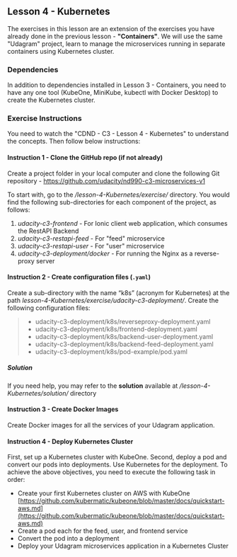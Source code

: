 ## Lesson 4 - Kubernetes
The exercises in this lesson are an extension of the exercises you have already done in the previous lesson - **"Containers"**.  We will use the same "Udagram" project, learn to manage the microservices running in separate containers using Kubernetes cluster. 
### Dependencies
In addition to dependencies installed in Lesson 3 - Containers, you need to have any one tool (KubeOne, MiniKube, kubectl with Docker Desktop) to create the Kubernetes cluster.

### Exercise Instructions
You need to watch the "CDND - C3 - Lesson 4 - Kubernetes" to understand the concepts. Then follow below instructions:

#### Instruction 1 - Clone the GitHub repo (if not already)
Create a project folder in your local computer and clone the following Git repository - https://github.com/udacity/nd990-c3-microservices-v1

To start with, go to the */lesson-4-Kubernetes/exercise/* directory. You would find the following sub-directories for each component of the project, as follows:
1. *udacity-c3-frontend* - For Ionic client web application, which consumes the RestAPI Backend
2. *udacity-c3-restapi-feed* - For "feed" microservice
3. *udacity-c3-restapi-user* - For "user" microservice
4. *udacity-c3-deployment/docker* - For running the Nginx as a reverse-proxy server


#### Instruction 2 - Create configuration files (`.yaml`) 
Create a sub-directory with the name “k8s” (acronym for Kubernetes) at the path *lesson-4-Kubernetes/exercise/udacity-c3-deployment/*. Create the following configuration files:
>* udacity-c3-deployment/k8s/reverseproxy-deployment.yaml
>* udacity-c3-deployment/k8s/frontend-deployment.yaml
>* udacity-c3-deployment/k8s/backend-user-deployment.yaml
>* udacity-c3-deployment/k8s/backend-feed-deployment.yaml
>* udacity-c3-deployment/k8s/pod-example/pod.yaml

##### Solution 
If you need help, you may refer to the **solution** available at */lesson-4-Kubernetes/solution/* directory

#### Instruction 3 - Create Docker Images
Create Docker images for all the services of your Udagram application.

#### Instruction 4 - Deploy Kubernetes Cluster
First, set up a Kubernetes cluster with KubeOne. Second, deploy a pod and convert our pods into deployments. Use Kubernetes for the deployment. To achieve the above objectives, you need to execute the following task in order:
* Create your first Kubernetes cluster on AWS with KubeOne [https://github.com/kubermatic/kubeone/blob/master/docs/quickstart-aws.md](https://github.com/kubermatic/kubeone/blob/master/docs/quickstart-aws.md)
* Create a pod each for the feed, user, and frontend service
* Convert the pod into a deployment
* Deploy your Udagram microservices application in a Kubernetes Cluster 
